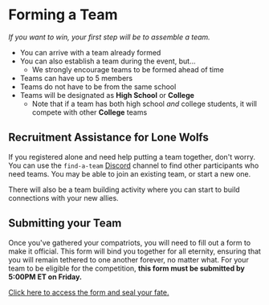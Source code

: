 # Forming a Team
_If you want to win, your first step will be to assemble a team._

- You can arrive with a team already formed
- You can also establish a team during the event, but...
  - We strongly encourage teams to be formed ahead of time
- Teams can have up to 5 members
- Teams do not have to be from the same school
- Teams will be designated as **High School** or **College**
  - Note that if a team has both high school _and_ college students, it will compete with other **College** teams

## Recruitment Assistance for Lone Wolfs
If you registered alone and need help putting a team together, don't worry. You can use the `find-a-team` [Discord](DiscordInformation.md) channel to find other participants who need teams. You may be able to join an existing team, or start a new one.

There will also be a team building activity where you can start to build connections with your new allies.

## Submitting your Team
Once you've gathered your compatriots, you will need to fill out a form to make it official. This form will bind you together for all eternity, ensuring that you will remain tethered to one another forever, no matter what. For your team to be eligible for the competition, **this form must be submitted by 5:00PM ET on Friday.**

[Click here to access the form and seal your fate.](https://forms.gle/Cagf9asvZiosew8R6)
